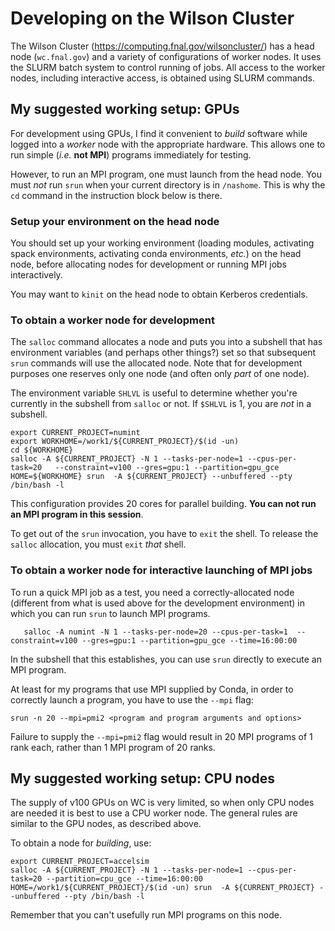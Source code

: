 # Developing on the Wilson Cluster

The Wilson Cluster (https://computing.fnal.gov/wilsoncluster/) has a head node
(`wc.fnal.gov`)
and a variety of configurations of worker nodes. It uses the SLURM batch system
to control running of jobs. All access to the worker nodes, including interactive
access, is obtained using SLURM commands.

## My suggested working setup: GPUs

For development using GPUs, I find it convenient to *build* software while
logged into a *worker* node with the appropriate hardware. This allows one to
run simple (*i.e.* **not MPI**) programs immediately for testing.

However, to run an MPI program, one must launch from the head node.
You must *not* run `srun` when your current directory is in `/nashome`.
This is why the `cd` command in the instruction block below is there.

### Setup your environment on the head node

You should set up your working environment (loading modules, activating spack
environments, activating conda environments, *etc.*) on the head node, before
allocating nodes for development or running MPI jobs interactively.

You may want to `kinit` on the head node to obtain Kerberos credentials.

### To obtain a worker node for development

The `salloc` command allocates a node and puts you into a subshell that has
environment variables (and perhaps other things?) set so that subsequent `srun`
commands will use the allocated node. Note that for development purposes one
reserves only one node (and often only *part* of one node).

The environment variable `SHLVL` is useful to determine whether you're currently
in the subshell from `salloc` or not. If `$SHLVL` is 1, you are *not* in a
subshell. 

    export CURRENT_PROJECT=numint
    export WORKHOME=/work1/${CURRENT_PROJECT}/$(id -un)
    cd ${WORKHOME}
    salloc -A ${CURRENT_PROJECT} -N 1 --tasks-per-node=1 --cpus-per-task=20   --constraint=v100 --gres=gpu:1 --partition=gpu_gce
    HOME=${WORKHOME} srun  -A ${CURRENT_PROJECT} --unbuffered --pty /bin/bash -l

This configuration provides 20 cores for parallel building.
**You can not run an MPI program in this session**.

To get out of the `srun` invocation, you have to `exit` the shell. To release
the `salloc` allocation, you must `exit` *that* shell.


### To obtain a worker node for interactive launching of MPI jobs

To run a quick MPI job as a test, you need a correctly-allocated node (different
from what is used above for the development environment) in which you can run
`srun` to launch MPI programs.

       salloc -A numint -N 1 --tasks-per-node=20 --cpus-per-task=1  --constraint=v100 --gres=gpu:1 --partition=gpu_gce --time=16:00:00

In the subshell that this establishes, you can use `srun` directly to execute an
MPI program.

At least for my programs that use MPI supplied by Conda, in order to correctly
launch a program, you have to use the `--mpi` flag:

    srun -n 20 --mpi=pmi2 <program and program arguments and options>

Failure to supply the `--mpi=pmi2` flag would result in 20 MPI programs of 1
rank each, rather than 1 MPI program of 20 ranks.

## My suggested working setup: CPU nodes

The supply of v100 GPUs on WC is very limited, so when only CPU nodes are needed it is best to use a CPU worker node.
The general rules are similar to the GPU nodes, as described above.

To obtain a node for *building*, use:

    export CURRENT_PROJECT=accelsim
    salloc -A ${CURRENT_PROJECT} -N 1 --tasks-per-node=1 --cpus-per-task=20 --partition=cpu_gce --time=16:00:00
    HOME=/work1/${CURRENT_PROJECT}/$(id -un) srun  -A ${CURRENT_PROJECT} --unbuffered --pty /bin/bash -l

Remember that you can't usefully run MPI programs on this node.


